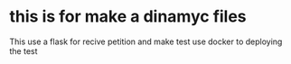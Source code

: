 # this is for make a dinamyc files
This use a flask for recive petition and make test
use docker to deploying the test
